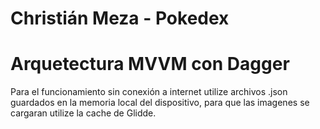 # Christián Meza - Pokedex
# Arquetectura MVVM con Dagger

Para el funcionamiento sin conexión a internet utilize archivos .json guardados en la memoria local del dispositivo, para que las imagenes se cargaran utilize la cache de Glidde. 
